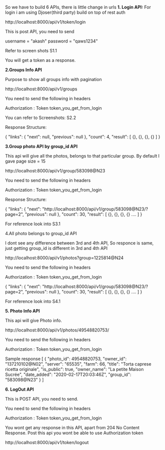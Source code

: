 So we have to build 6 APIs, there is little change in urls
**1. Login API:**
For login i am using Djoser(third party) build on top
 of rest auth

http://localhost:8000/api/v1/token/login

This is post API, you need to send
 
username = "akash"    password = "qaws1234"

Refer to screen shots S1.1

You will get a token as a response.

**2.Groups Info API**

Purpose to show all groups info with pagination

http://localhost:8000/api/v1/groups

You need to send the following in headers

Authorization : Token token_you_get_from_login

You can refer to Screenshots: S2.2

Response Structure:

{
    "links": 
    {
        "next": null,
        "previous": null
    },
    "count": 4,
    "result": [
        {}, {}, {}, {}
    ]
}

**3.Group photo API by group_id API**

This api will give all the photos, belongs to that 
particular group. By default I gave page size = 15

http://localhost:8000/api/v1/group/583098@N23

You need to send the following in headers

Authorization : Token token_you_get_from_login

Response Structure:

{
    "links": 
    {
        "next": "http://localhost:8000/api/v1/group/583098@N23/?page=2",
        "previous": null
    },
    "count": 30,
    "result": [
        {}, {}, {}, {} ....
    ]
}

For reference look into S3.1

4.All photo belongs to group_id API

I dont see any difference between 3rd and 4th API, So responce 
is same, just getting group_id is different in 3rd and 4th API

http://localhost:8000/api/v1/photos?group=1225814@N24

You need to send the following in headers

Authorization : Token token_you_get_from_login

{
    "links": 
    {
        "next": "http://localhost:8000/api/v1/group/583098@N23/?page=2",
        "previous": null
    },
    "count": 30,
    "result": [
        {}, {}, {}, {} ....
    ]
}

For reference look into S4.1

**5. Photo Info API**

This api will give Photo info.

http://localhost:8000/api/v1/photos/49548820753/

You need to send the following in headers

Authorization : Token token_you_get_from_login

Sample response
[
    {
        "photo_id": 49548820753,
        "owner_id": "137210102@N02",
        "server": "65535",
        "farm": 66,
        "title": "Torta caprese ricetta originale",
        "is_public": true,
        "owner_name": "La petite Maison Sucrée",
        "date_added": "2020-02-17T20:03:46Z",
        "group_id": "583098@N23"
    }
]

**6. LogOut API**

This is POST API, you need to send.

You need to send the following in headers

Authorization : Token token_you_get_from_login

You wont get any response in this API, apart from 204 No Content Response.
Post this api you wont be able to use Authorization token  

http://localhost:8000/api/v1/token/logout


